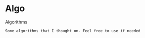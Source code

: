 # Algo
Algorithms
~~~~~~~~~~~~~~~~~~~~~~~~~~~~~~~~~~~~~~~~~~~~~~~~~~~~~~~~~~~~~~~~~~~~~~~~~~~~~~~~~~~~~~
Some algorithms that I thought on. Feel free to use if needed
~~~~~~~~~~~~~~~~~~~~~~~~~~~~~~~~~~~~~~~~~~~~~~~~~~~~~~~~~~~~~~~~~~~~~~~~~~~~~~~~~~~~~~
